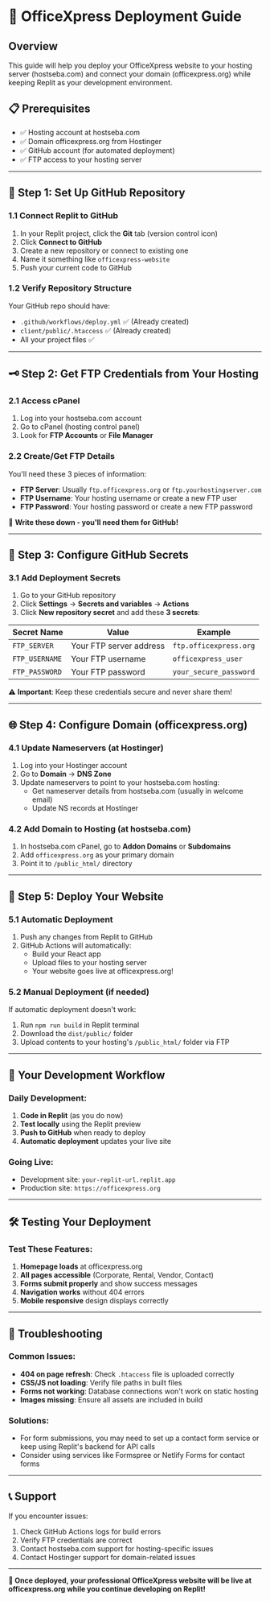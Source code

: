 # 🚀 OfficeXpress Deployment Guide

## Overview
This guide will help you deploy your OfficeXpress website to your hosting server (hostseba.com) and connect your domain (officexpress.org) while keeping Replit as your development environment.

## 📋 Prerequisites
- ✅ Hosting account at hostseba.com
- ✅ Domain officexpress.org from Hostinger
- ✅ GitHub account (for automated deployment)
- ✅ FTP access to your hosting server

---

## 🔧 Step 1: Set Up GitHub Repository

### 1.1 Connect Replit to GitHub
1. In your Replit project, click the **Git** tab (version control icon)
2. Click **Connect to GitHub** 
3. Create a new repository or connect to existing one
4. Name it something like `officexpress-website`
5. Push your current code to GitHub

### 1.2 Verify Repository Structure
Your GitHub repo should have:
- `.github/workflows/deploy.yml` ✅ (Already created)
- `client/public/.htaccess` ✅ (Already created)
- All your project files ✅

---

## 🗝️ Step 2: Get FTP Credentials from Your Hosting

### 2.1 Access cPanel
1. Log into your hostseba.com account
2. Go to cPanel (hosting control panel)
3. Look for **FTP Accounts** or **File Manager**

### 2.2 Create/Get FTP Details
You'll need these 3 pieces of information:
- **FTP Server**: Usually `ftp.officexpress.org` or `ftp.yourhostingserver.com`
- **FTP Username**: Your hosting username or create a new FTP user
- **FTP Password**: Your hosting password or create a new FTP password

📝 **Write these down - you'll need them for GitHub!**

---

## 🔐 Step 3: Configure GitHub Secrets

### 3.1 Add Deployment Secrets
1. Go to your GitHub repository
2. Click **Settings** → **Secrets and variables** → **Actions**
3. Click **New repository secret** and add these **3 secrets**:

| Secret Name | Value | Example |
|-------------|-------|---------|
| `FTP_SERVER` | Your FTP server address | `ftp.officexpress.org` |
| `FTP_USERNAME` | Your FTP username | `officexpress_user` |
| `FTP_PASSWORD` | Your FTP password | `your_secure_password` |

⚠️ **Important**: Keep these credentials secure and never share them!

---

## 🌐 Step 4: Configure Domain (officexpress.org)

### 4.1 Update Nameservers (at Hostinger)
1. Log into your Hostinger account
2. Go to **Domain** → **DNS Zone**
3. Update nameservers to point to your hostseba.com hosting:
   - Get nameserver details from hostseba.com (usually in welcome email)
   - Update NS records at Hostinger

### 4.2 Add Domain to Hosting (at hostseba.com)
1. In hostseba.com cPanel, go to **Addon Domains** or **Subdomains**
2. Add `officexpress.org` as your primary domain
3. Point it to `/public_html/` directory

---

## 🚀 Step 5: Deploy Your Website

### 5.1 Automatic Deployment
1. Push any changes from Replit to GitHub
2. GitHub Actions will automatically:
   - Build your React app
   - Upload files to your hosting server
   - Your website goes live at officexpress.org!

### 5.2 Manual Deployment (if needed)
If automatic deployment doesn't work:
1. Run `npm run build` in Replit terminal
2. Download the `dist/public/` folder
3. Upload contents to your hosting's `/public_html/` folder via FTP

---

## 🔄 Your Development Workflow

### Daily Development:
1. **Code in Replit** (as you do now)
2. **Test locally** using the Replit preview
3. **Push to GitHub** when ready to deploy
4. **Automatic deployment** updates your live site

### Going Live:
- Development site: `your-replit-url.replit.app`
- Production site: `https://officexpress.org`

---

## 🛠️ Testing Your Deployment

### Test These Features:
1. **Homepage loads** at officexpress.org
2. **All pages accessible** (Corporate, Rental, Vendor, Contact)
3. **Forms submit properly** and show success messages
4. **Navigation works** without 404 errors
5. **Mobile responsive** design displays correctly

---

## 🚨 Troubleshooting

### Common Issues:
- **404 on page refresh**: Check `.htaccess` file is uploaded correctly
- **CSS/JS not loading**: Verify file paths in built files
- **Forms not working**: Database connections won't work on static hosting
- **Images missing**: Ensure all assets are included in build

### Solutions:
- For form submissions, you may need to set up a contact form service or keep using Replit's backend for API calls
- Consider using services like Formspree or Netlify Forms for contact forms

---

## 📞 Support

If you encounter issues:
1. Check GitHub Actions logs for build errors
2. Verify FTP credentials are correct
3. Contact hostseba.com support for hosting-specific issues
4. Contact Hostinger support for domain-related issues

---

**🎉 Once deployed, your professional OfficeXpress website will be live at officexpress.org while you continue developing on Replit!**